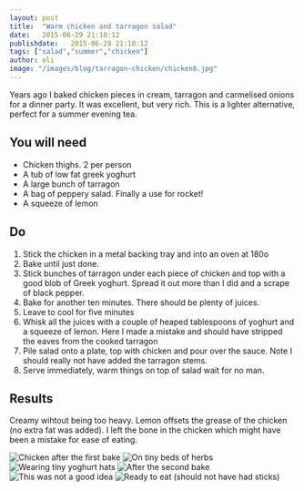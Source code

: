 ```yaml
---
layout: post
title:  "Warm chicken and tarragon salad"
date:   2015-06-29 21:10:12
publishdate:   2015-06-29 21:10:12
tags: ["salad","summer","chicken"]
author: oli
image: "/images/blog/tarragon-chicken/chicken6.jpg"
---
```


Years ago I baked chicken pieces in cream, tarragon and carmelised onions for a dinner party. It was excellent, but very rich.  This is a lighter alternative, perfect for a summer evening tea.

## You will need

* Chicken thighs.  2 per person
* A tub of low fat greek yoghurt
* A large bunch of tarragon
* A bag of peppery salad.  Finally a use for rocket!
* A squeeze of lemon


## Do

1. Stick the chicken in a metal backing tray and into an oven at 180o
2. Bake until just done.
3. Stick bunches of tarragon under each piece of chicken and top with a good blob of Greek yoghurt.  Spread it out more than I did and a scrape of black pepper.
4. Bake for another ten minutes. There should be plenty of juices.
5. Leave to cool for five minutes
6. Whisk all the juices with a couple of heaped tablespoons of yoghurt and a squeeze of lemon.  Here I made a mistake and should have stripped the eaves from the cooked tarragon
7. Pile salad onto a plate, top with chicken and pour over the sauce.  Note I should really not have added the tarragon stems. 
8. Serve immediately, warm things on top of salad wait for no man.


## Results

Creamy wihtout being too heavy.  Lemon offsets the grease of the chicken (no extra fat was added).  I left the bone in the chicken which might have been a mistake for ease of eating.


![Chicken after the first bake](/images/blog/tarragon-chicken/chicken1.jpg)
![On tiny beds of herbs](/images/blog/tarragon-chicken/chicken2.jpg)
![Wearing tiny yoghurt hats](/images/blog/tarragon-chicken/chicken3.jpg)
![After the second bake](/images/blog/tarragon-chicken/chicken4.jpg)
![This was not a good idea](/images/blog/tarragon-chicken/chicken5.jpg)
![Ready to eat (should not have had sticks)](/images/blog/tarragon-chicken/chicken6.jpg)
